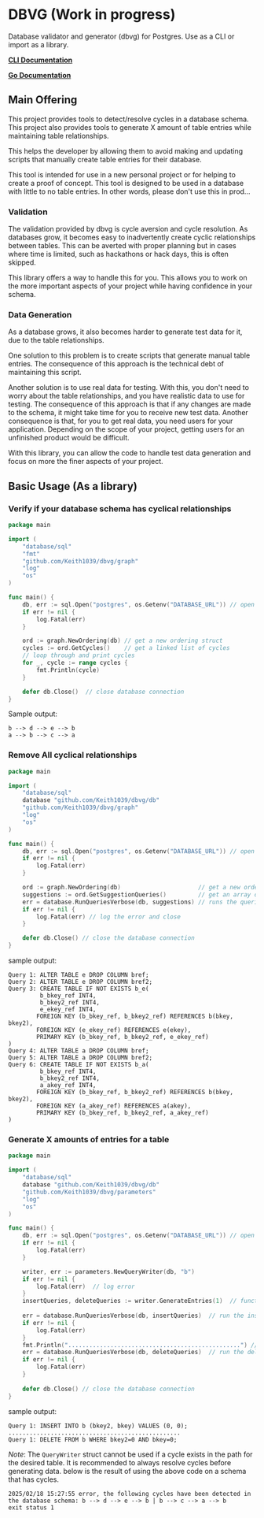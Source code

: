 # DBVG (Work in progress)

Database validator and generator (dbvg) for Postgres. Use as a CLI or import as a library.

__[CLI Documentation](cmd/README.md)__

__[Go Documentation]()__

## Main Offering
This project provides tools to detect/resolve cycles in a database schema.
This project also provides tools to generate X amount of table entries
while maintaining table relationships.

This helps the developer by allowing them to avoid making and updating 
scripts that manually create table entries for their database.

This tool is intended for use in a new personal project or for helping to create a 
proof of concept. This tool is designed to be used in a database with 
little to no table entries. In other words, please don't use this in prod...

### Validation
The validation provided by dbvg is cycle aversion and cycle resolution. As databases grow, 
it becomes easy to inadvertently create cyclic relationships between tables. 
This can be averted with proper planning but in cases where time is limited, such as hackathons
or hack days, this is often skipped. 

This library offers a way to handle this for you. This allows you to work on
the more important aspects of your project while having confidence in your schema.

### Data Generation
As a database grows, it also becomes harder to generate test data for it, due to the table relationships.

One solution to this problem is to create scripts that generate manual table entries. 
The consequence of this approach is the technical debt of maintaining this script.

Another solution is to use real data for testing. With this, you don't need to worry about
the table relationships, and you have realistic data to use for testing. The consequence of this approach
is that if any changes are made to the schema, it might take time for you to receive new test data. 
Another consequence is that, for you to get real data, you need users for your application. Depending
on the scope of your project, getting users for an unfinished product would be difficult.

With this library, you can allow the code to handle test data generation and focus on more
the finer aspects of your project.

## Basic Usage (As a library)

### Verify if your database schema has cyclical relationships

``` go
package main

import (
	"database/sql"
	"fmt"
	"github.com/Keith1039/dbvg/graph"
	"log"
	"os"
)

func main() {
	db, err := sql.Open("postgres", os.Getenv("DATABASE_URL")) // open the database connection
	if err != nil {
		log.Fatal(err)
	}

	ord := graph.NewOrdering(db) // get a new ordering struct
	cycles := ord.GetCycles()    // get a linked list of cycles
	// loop through and print cycles
	for _, cycle := range cycles {
		fmt.Println(cycle)
	}

	defer db.Close()  // close database connection
}
```
Sample output:
```
b --> d --> e --> b
a --> b --> c --> a
```

### Remove All cyclical relationships
``` go
package main

import (
	"database/sql"
	database "github.com/Keith1039/dbvg/db"
	"github.com/Keith1039/dbvg/graph"
	"log"
	"os"
)

func main() {
	db, err := sql.Open("postgres", os.Getenv("DATABASE_URL")) // open the database connection
	if err != nil {
		log.Fatal(err)
	}

	ord := graph.NewOrdering(db)                      // get a new ordering struct
	suggestions := ord.GetSuggestionQueries()         // get an array of the queries to be run on the database
	err = database.RunQueriesVerbose(db, suggestions) // runs the queries while printing them
	if err != nil {
		log.Fatal(err) // log the error and close
	}

	defer db.Close() // close the database connection
}
```

sample output:
```
Query 1: ALTER TABLE e DROP COLUMN bref;
Query 2: ALTER TABLE e DROP COLUMN bref2;
Query 3: CREATE TABLE IF NOT EXISTS b_e(
         b_bkey_ref INT4,
         b_bkey2_ref INT4,
         e_ekey_ref INT4,
        FOREIGN KEY (b_bkey_ref, b_bkey2_ref) REFERENCES b(bkey, bkey2),
        FOREIGN KEY (e_ekey_ref) REFERENCES e(ekey),
        PRIMARY KEY (b_bkey_ref, b_bkey2_ref, e_ekey_ref)
)
Query 4: ALTER TABLE a DROP COLUMN bref;
Query 5: ALTER TABLE a DROP COLUMN bref2;
Query 6: CREATE TABLE IF NOT EXISTS b_a(
         b_bkey_ref INT4,
         b_bkey2_ref INT4,
         a_akey_ref INT4,
        FOREIGN KEY (b_bkey_ref, b_bkey2_ref) REFERENCES b(bkey, bkey2),
        FOREIGN KEY (a_akey_ref) REFERENCES a(akey),
        PRIMARY KEY (b_bkey_ref, b_bkey2_ref, a_akey_ref)
)
```

### Generate X amounts of entries for a table
```go
package main

import (
	"database/sql"
	database "github.com/Keith1039/dbvg/db"
	"github.com/Keith1039/dbvg/parameters"
	"log"
	"os"
)

func main() {
	db, err := sql.Open("postgres", os.Getenv("DATABASE_URL")) // open the database connection
	if err != nil {
		log.Fatal(err)
	}

	writer, err := parameters.NewQueryWriter(db, "b")
	if err != nil {
		log.Fatal(err)  // log error
	}
	insertQueries, deleteQueries := writer.GenerateEntries(1)  // functional equivalent to calling writer.GenerateEntry()
	
	err = database.RunQueriesVerbose(db, insertQueries)  // run the insert queries while printing them out
	if err != nil {
		log.Fatal(err)
	}
	fmt.Println(".................................................") // print a divider
	err = database.RunQueriesVerbose(db, deleteQueries)  // run the delete queries to delete the inserted values
	if err != nil {
		log.Fatal(err)
	}
	
	defer db.Close() // close the database connection
}
```
sample output:
```
Query 1: INSERT INTO b (bkey2, bkey) VALUES (0, 0);
.................................................
Query 1: DELETE FROM b WHERE bkey2=0 AND bkey=0;
```
*Note*: The `QueryWriter` struct cannot be used if a cycle exists in the path for the desired table.
It is recommended to always resolve cycles before generating data. below is the result of using the above
code on a schema that has cycles.
```
2025/02/18 15:27:55 error, the following cycles have been detected in the database schema: b --> d --> e --> b | b --> c --> a --> b
exit status 1
```
